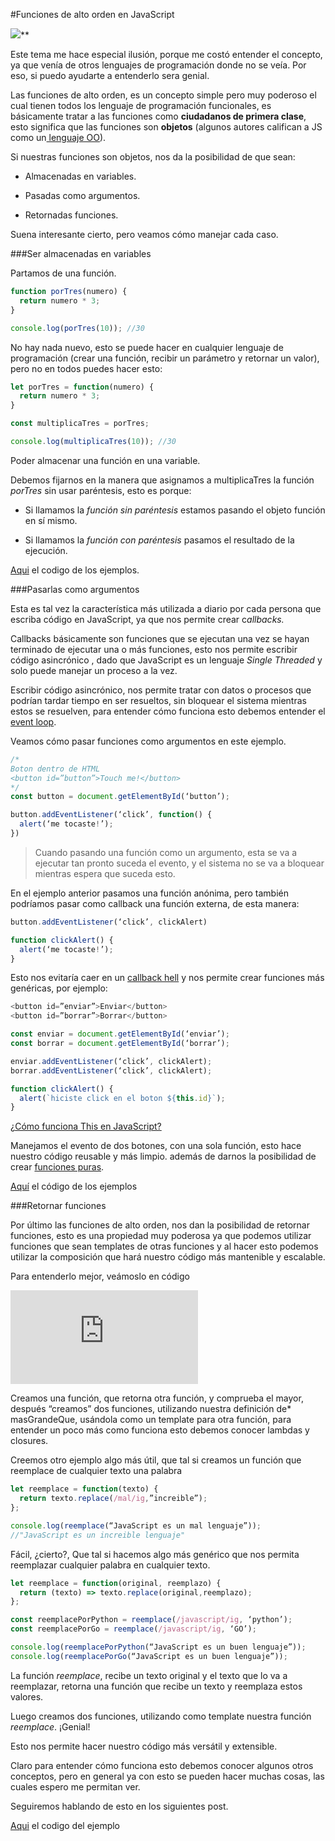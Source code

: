 
#Funciones de alto orden en JavaScript

![](https://medium2.global.ssl.fastly.net/max/2048/1*pXM2bSSTXueVqF1UnwHCyA.png)**

Este tema me hace especial ilusión, porque me costó entender el concepto, ya que venía de otros lenguajes de programación donde no se veía. Por eso, si puedo ayudarte a entenderlo sera genial.

Las funciones de alto orden, es un concepto simple pero muy poderoso el cual tienen todos los lenguaje de programación funcionales, es básicamente tratar a las funciones como **ciudadanos de primera clase**, esto significa que las funciones son **objetos** (algunos autores califican a JS como un[ lenguaje OO](https://davidwalsh.name/javascript-objects-deconstruction)).

Si nuestras funciones son objetos, nos da la posibilidad de que sean:

* Almacenadas en variables.

* Pasadas como argumentos.

* Retornadas funciones.

Suena interesante cierto, pero veamos cómo manejar cada caso.

###Ser almacenadas en variables

Partamos de una función.

```js
function porTres(numero) {
  return numero * 3;
}

console.log(porTres(10)); //30
```
No hay nada nuevo, esto se puede hacer en cualquier lenguaje de programación (crear una función, recibir un parámetro y retornar un valor), pero no en todos puedes hacer esto:

```js
let porTres = function(numero) {
  return numero * 3;
}

const multiplicaTres = porTres;

console.log(multiplicaTres(10)); //30
```
Poder almacenar una función en una variable.

Debemos fijarnos en la manera que asignamos a multiplicaTres la función *porTres* sin usar paréntesis, esto es porque:

* Si llamamos la *función sin paréntesis* estamos pasando el objeto función en sí mismo.

* Si llamamos la *función con paréntesis* pasamos el resultado de la ejecución.

[Aqui](https://jsbin.com/fiyefi/edit?js,console) el codigo de los ejemplos.

###Pasarlas como argumentos

Esta es tal vez la característica más utilizada a diario por cada persona que escriba código en JavaScript, ya que nos permite crear c*allbacks.*

Callbacks básicamente son funciones que se ejecutan una vez se hayan terminado de ejecutar una o más funciones, esto nos permite escribir código asincrónico , dado que JavaScript es un lenguaje *Single Threaded* y solo puede manejar un proceso a la vez.

Escribir código asincrónico, nos permite tratar con datos o procesos que podrían tardar tiempo en ser resueltos, sin bloquear el sistema mientras estos se resuelven, para entender cómo funciona esto debemos entender el [event loop](https://www.youtube.com/watch?v=8aGhZQkoFbQ).

Veamos cómo pasar funciones como argumentos en este ejemplo.

```js
/*
Boton dentro de HTML
<button id=”button”>Touch me!</button>
*/
const button = document.getElementById(‘button’);

button.addEventListener(‘click’, function() {
  alert(‘me tocaste!’);
})
```
> Cuando pasando una función como un argumento, esta se va a ejecutar tan pronto suceda el evento, y el sistema no se va a bloquear mientras espera que suceda esto.

En el ejemplo anterior pasamos una función anónima, pero también podríamos pasar como callback una función externa, de esta manera:

```js
button.addEventListener(‘click’, clickAlert)

function clickAlert() {
  alert(‘me tocaste!’);
}
```

Esto nos evitaría caer en un [callback hell](http://callbackhell.com/) y nos permite crear funciones más genéricas, por ejemplo:

```js
<button id=”enviar”>Enviar</button>
<button id=”borrar”>Borrar</button>

const enviar = document.getElementById(‘enviar’);
const borrar = document.getElementById(‘borrar’);

enviar.addEventListener(‘click’, clickAlert);
borrar.addEventListener(‘click’, clickAlert);

function clickAlert() {
  alert(`hiciste click en el boton ${this.id}`);
}
```
[¿Cómo funciona This en JavaScript?](https://medium.com/@yeion7/entendiendo-this-javascript-cba60c8cec8c#.bm3au0dbn)

Manejamos el evento de dos botones, con una sola función, esto hace nuestro código reusable y más limpio. además de darnos la posibilidad de crear [funciones puras](http://www.sitepoint.com/functional-programming-pure-functions/).

[Aquí](https://jsbin.com/yicuda/3/edit?html,js,output) el código de los ejemplos

###Retornar funciones

Por último las funciones de alto orden, nos dan la posibilidad de retornar funciones, esto es una propiedad muy poderosa ya que podemos utilizar funciones que sean templates de otras funciones y al hacer esto podemos utilizar la composición que hará nuestro código más mantenible y escalable.

Para entenderlo mejor, veámoslo en código

<iframe src="https://medium.com/media/b55075fe65104b4f98c7b98450438379" frameborder=0></iframe>

Creamos una función, que retorna otra función, y comprueba el mayor, después “creamos” dos funciones, utilizando nuestra definición de* masGrandeQue, usándola como un template para otra función, para entender un poco más como funciona esto debemos conocer lambdas y closures.

Creemos otro ejemplo algo más útil, que tal si creamos un función que reemplace de cualquier texto una palabra

```js
let reemplace = function(texto) {
  return texto.replace(/mal/ig,”increible”);
};

console.log(reemplace(“JavaScript es un mal lenguaje”));
//"JavaScript es un increible lenguaje"
```
Fácil, ¿cierto?, Que tal si hacemos algo más genérico que nos permita reemplazar cualquier palabra en cualquier texto.

```js
let reemplace = function(original, reemplazo) {
  return (texto) => texto.replace(original,reemplazo);
};

const reemplacePorPython = reemplace(/javascript/ig, ‘python’);
const reemplacePorGo = reemplace(/javascript/ig, ‘GO’);

console.log(reemplacePorPython(“JavaScript es un buen lenguaje”));
console.log(reemplacePorGo(“JavaScript es un buen lenguaje”));
```

La función *reemplace*, recibe un texto original y el texto que lo va a reemplazar, retorna una función que recibe un texto y reemplaza estos valores.

Luego creamos dos funciones, utilizando como template nuestra función *reemplace*. ¡Genial!

Esto nos permite hacer nuestro código más versátil y extensible.

Claro para entender cómo funciona esto debemos conocer algunos otros conceptos, pero en general ya con esto se pueden hacer muchas cosas, las cuales espero me permitan ver.

Seguiremos hablando de esto en los siguientes post.

[Aqui](https://jsbin.com/nuqatu/12/edit?js,console) el codigo del ejemplo
